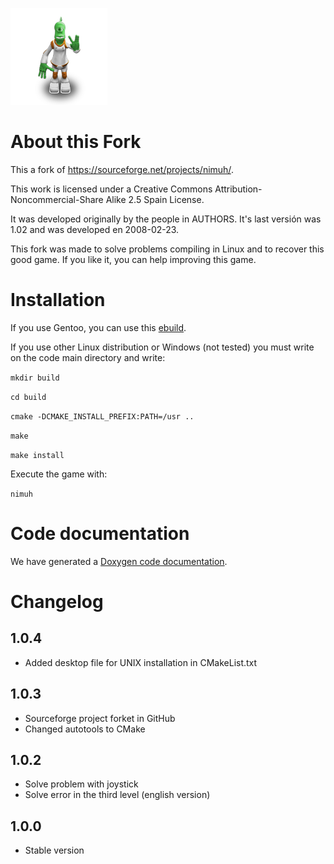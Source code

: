 ![Nimuh](https://github.com/Turulomio/nimuh/blob/master/data/nimuh.png)

About this Fork
===============
This a fork of  https://sourceforge.net/projects/nimuh/.

This work is licensed under a Creative Commons Attribution-Noncommercial-Share Alike 2.5 Spain License. 

It was developed originally by the people in AUTHORS. It's last versión was 1.02 and was developed en 2008-02-23.

This fork was made to solve problems compiling in Linux and to recover this good game. If you like it, you can help improving this game.

Installation
============
If you use Gentoo, you can use this [ebuild](https://github.com/Turulomio/myportage/blob/master/games-puzzle/nimuh).

If you use other Linux distribution or Windows (not tested) you must write on the code main directory and write:

`mkdir build`

`cd build`

`cmake -DCMAKE_INSTALL_PREFIX:PATH=/usr ..`

`make`

`make install`

Execute the game with:
 
`nimuh`

Code documentation
==================
We have generated a [Doxygen code documentation](http://turulomio.users.sourceforge.net/doxygen/nimuh/index.html).

Changelog
=========
1.0.4
-----
- Added desktop file for UNIX installation in CMakeList.txt

1.0.3
-----
- Sourceforge project forket in GitHub
- Changed autotools to CMake

1.0.2
-----
- Solve problem with joystick
- Solve error in the third level (english version)

1.0.0
-----
- Stable version

